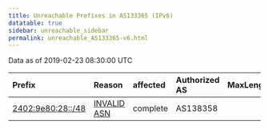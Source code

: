 ```yaml
---
title: Unreachable Prefixes in AS133365 (IPv6)
datatable: true
sidebar: unreachable_sidebar
permalink: unreachable_AS133365-v6.html
---
```


Data as of 2019-02-23 08:30:00 UTC


<div class="datatable-begin"></div>

| Prefix                                                       | Reason                                                                                                    | affected   | Authorized AS   |   MaxLength | Anchor                                       |   unreachable /48s |
|:-------------------------------------------------------------|:----------------------------------------------------------------------------------------------------------|:-----------|:----------------|------------:|:---------------------------------------------|-------------------:|
| [2402:9e80:28::/48](https://stat.ripe.net/2402:9e80:28::/48) | [INVALID ASN](https://rpki-validator.ripe.net/announcement-preview?asn=AS133365&prefix=2402:9e80:28::/48) | complete   | AS138358        |          48 | [APNIC](unreachable_APNIC_RPKI_Root-v6.html) |                  1 |

<div class="datatable-end"></div>
